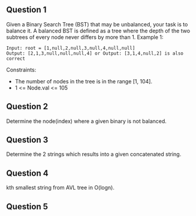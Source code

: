 ## Question 1 
Given a Binary Search Tree (BST) that may be unbalanced, your task is to balance it. A balanced BST is defined as a tree where the depth of the two subtrees of every node never differs by more than 1.
Example 1:

```
Input: root = [1,null,2,null,3,null,4,null,null]
Output: [2,1,3,null,null,null,4] or Output: [3,1,4,null,2] is also correct
```
Constraints:

- The number of nodes in the tree is in the range [1, 104].
- 1 <= Node.val <= 105

## Question 2
Determine the node(index) where a given binary is not balanced.

## Question 3
Determine the 2 strings which results into a given concatenated string.

## Question 4
kth smallest string from AVL tree in O(logn).

## Question 5
